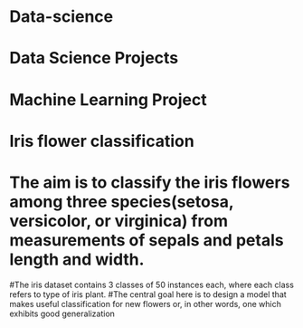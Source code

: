 # Data-science

# Data Science Projects
# Machine Learning Project

# Iris flower classification

# The aim is to classify the iris flowers among three species(setosa, versicolor, or virginica) from measurements of sepals and petals length and width.
#The iris dataset contains 3 classes of 50 instances each, where each class refers to type of iris plant.
#The central goal here is to design a model that makes useful classification for new flowers or, in other words, one which exhibits good generalization
